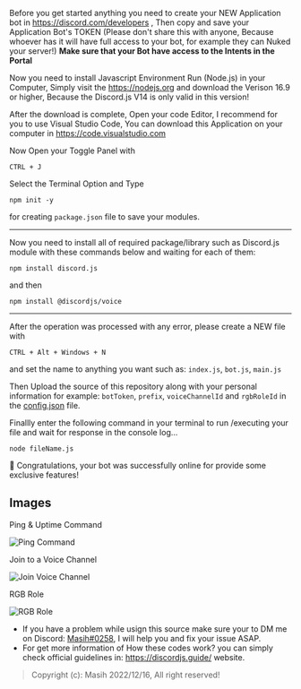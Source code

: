 Before you get started anything you need to create your NEW Application bot in https://discord.com/developers , Then copy and save your Application Bot's TOKEN (Please don't share this with anyone, Because whoever has it will have full access to your bot, for example they can Nuked your server!)
**Make sure that your Bot have access to the Intents in the Portal**

Now you need to install Javascript Environment Run (Node.js) in your Computer, Simply visit the https://nodejs.org and download the Verison 16.9 or higher, Because the Discord.js V14 is only valid in this version!

After the download is complete, Open your code Editor, I recommend for you to use Visual Studio Code, You can download this Application on your computer in https://code.visualstudio.com

Now Open your Toggle Panel with
```
CTRL + J 
```
Select the Terminal Option and Type
```
npm init -y
```
for creating `package.json` file to save your modules.

<hr>

Now you need to install all of required package/library such as Discord.js module with these commands below and waiting for each of them:

```
npm install discord.js
```
and then
```
npm install @discordjs/voice
```

<hr>

After the operation was processed with any error, please create a NEW file with
```
CTRL + Alt + Windows + N
```
and set the name to anything you want such as: `index.js`, `bot.js`, `main.js`

Then Upload the source of this repository along with your personal information for example: `botToken`, `prefix`, `voiceChannelId` and `rgbRoleId` in the [config.json](https://github.com/Masihdeveloper/Creating-Discord-Bot/blob/main/config.json) file.

Finallly enter the following command in your terminal to run /executing your file and wait for response in the console log...
``` 
node fileName.js
```

🎉 Congratulations, your bot was successfully online for provide some exclusive features!



## Images
Ping & Uptime Command 

![Ping Command](https://github.com/Masihdeveloper/Creating-Discord-Bot/assets/100484009/e89b4627-4c00-43af-a0d5-b68ea2aac0f8)


Join to a Voice Channel 

![Join Voice Channel](https://github.com/Masihdeveloper/Creating-Discord-Bot/assets/100484009/1e96a076-da84-462d-af71-71b02b31fb92)


RGB Role 

![RGB Role](https://github.com/Masihdeveloper/Creating-Discord-Bot/assets/100484009/e4fa79c9-2271-4f8a-bd64-c56e98537ac7)


- If you have a problem while usign this source make sure your to DM me on Discord: [Masih#0258](https://discord.com/users/901765485341859911), I will help you and fix your issue ASAP.
- For get more information of How these codes work? you can simply check official guidelines in: https://discordjs.guide/ website.
> Copyright (c): Masih 2022/12/16, All right reserved!
